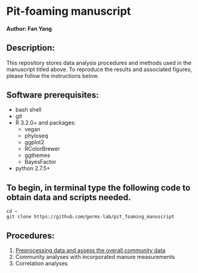 # Pit-foaming manuscript    
#### Author: Fan Yang   

## Description:   
This repository stores data analysis procedures and methods used in the manuscript titled above. 
To reproduce the results and associated figures, please follow the instructions below.    

## Software prerequisites:   
+ bash shell
+ git  
+ R 3.2.0+ and packages:
    + vegan   
    + phyloseq  
    + ggplot2  
    + RColorBrewer   
    + ggthemes   
    + BayesFactor   
+ python 2.7.5+

## To begin, in terminal type the following code to obtain data and scripts needed.  
```
cd ~  
git clone https://github.com/germs-lab/pit_foaming_manuscript
```

## Procedures:   
1. [Preprocessing data and assess the overall community data](./1_preprocessing.md)    
2. Community analyses with incorporated manure measurements   
3. Correlation analyses   

